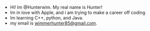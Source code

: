 - Hi! Im @Hunterwim. My real name is Hunter!
- Im in love with Apple, and i am trying to make a career off coding
- Im learning C++, python, and Java.
- my email is wimmerhunter85@gmail.com.

<!---
Hunterwim/Hunterwim is a ✨ special ✨ repository because its `README.md` (this file) appears on your GitHub profile.
You can click the Preview link to take a look at your changes.
--->
